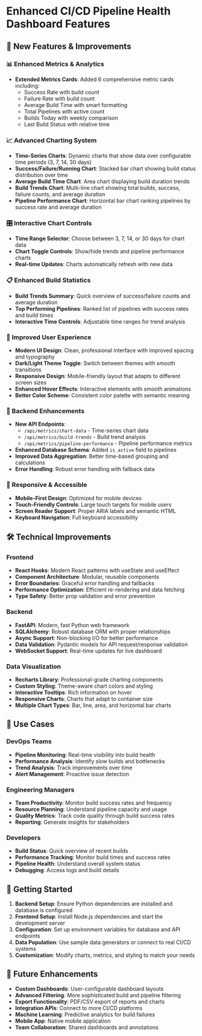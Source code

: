 # Enhanced CI/CD Pipeline Health Dashboard Features

## 🚀 New Features & Improvements

### 📊 Enhanced Metrics & Analytics
- **Extended Metrics Cards**: Added 6 comprehensive metric cards including:
  - Success Rate with build count
  - Failure Rate with build count  
  - Average Build Time with smart formatting
  - Total Pipelines with active count
  - Builds Today with weekly comparison
  - Last Build Status with relative time

### 📈 Advanced Charting System
- **Time-Series Charts**: Dynamic charts that show data over configurable time periods (3, 7, 14, 30 days)
- **Success/Failure/Running Chart**: Stacked bar chart showing build status distribution over time
- **Average Build Time Chart**: Area chart displaying build duration trends
- **Build Trends Chart**: Multi-line chart showing total builds, success, failure counts, and average duration
- **Pipeline Performance Chart**: Horizontal bar chart ranking pipelines by success rate and average duration

### 🎛️ Interactive Chart Controls
- **Time Range Selector**: Choose between 3, 7, 14, or 30 days for chart data
- **Chart Toggle Controls**: Show/hide trends and pipeline performance charts
- **Real-time Updates**: Charts automatically refresh with new data

### 📋 Enhanced Build Statistics
- **Build Trends Summary**: Quick overview of success/failure counts and average duration
- **Top Performing Pipelines**: Ranked list of pipelines with success rates and build times
- **Interactive Time Controls**: Adjustable time ranges for trend analysis

### 🎨 Improved User Experience
- **Modern UI Design**: Clean, professional interface with improved spacing and typography
- **Dark/Light Theme Toggle**: Switch between themes with smooth transitions
- **Responsive Design**: Mobile-friendly layout that adapts to different screen sizes
- **Enhanced Hover Effects**: Interactive elements with smooth animations
- **Better Color Scheme**: Consistent color palette with semantic meaning

### 🔧 Backend Enhancements
- **New API Endpoints**:
  - `/api/metrics/chart-data` - Time-series chart data
  - `/api/metrics/build-trends` - Build trend analysis
  - `/api/metrics/pipeline-performance` - Pipeline performance metrics
- **Enhanced Database Schema**: Added `is_active` field to pipelines
- **Improved Data Aggregation**: Better time-based grouping and calculations
- **Error Handling**: Robust error handling with fallback data

### 📱 Responsive & Accessible
- **Mobile-First Design**: Optimized for mobile devices
- **Touch-Friendly Controls**: Large touch targets for mobile users
- **Screen Reader Support**: Proper ARIA labels and semantic HTML
- **Keyboard Navigation**: Full keyboard accessibility

## 🛠️ Technical Improvements

### Frontend
- **React Hooks**: Modern React patterns with useState and useEffect
- **Component Architecture**: Modular, reusable components
- **Error Boundaries**: Graceful error handling and fallbacks
- **Performance Optimization**: Efficient re-rendering and data fetching
- **Type Safety**: Better prop validation and error prevention

### Backend
- **FastAPI**: Modern, fast Python web framework
- **SQLAlchemy**: Robust database ORM with proper relationships
- **Async Support**: Non-blocking I/O for better performance
- **Data Validation**: Pydantic models for API request/response validation
- **WebSocket Support**: Real-time updates for live dashboard

### Data Visualization
- **Recharts Library**: Professional-grade charting components
- **Custom Styling**: Theme-aware chart colors and styling
- **Interactive Tooltips**: Rich information on hover
- **Responsive Charts**: Charts that adapt to container size
- **Multiple Chart Types**: Bar, line, area, and horizontal bar charts

## 🎯 Use Cases

### DevOps Teams
- **Pipeline Monitoring**: Real-time visibility into build health
- **Performance Analysis**: Identify slow builds and bottlenecks
- **Trend Analysis**: Track improvements over time
- **Alert Management**: Proactive issue detection

### Engineering Managers
- **Team Productivity**: Monitor build success rates and frequency
- **Resource Planning**: Understand pipeline capacity and usage
- **Quality Metrics**: Track code quality through build success rates
- **Reporting**: Generate insights for stakeholders

### Developers
- **Build Status**: Quick overview of recent builds
- **Performance Tracking**: Monitor build times and success rates
- **Pipeline Health**: Understand overall system status
- **Debugging**: Access logs and build details

## 🚀 Getting Started

1. **Backend Setup**: Ensure Python dependencies are installed and database is configured
2. **Frontend Setup**: Install Node.js dependencies and start the development server
3. **Configuration**: Set up environment variables for database and API endpoints
4. **Data Population**: Use sample data generators or connect to real CI/CD systems
5. **Customization**: Modify charts, metrics, and styling to match your needs

## 🔮 Future Enhancements

- **Custom Dashboards**: User-configurable dashboard layouts
- **Advanced Filtering**: More sophisticated build and pipeline filtering
- **Export Functionality**: PDF/CSV export of reports and charts
- **Integration APIs**: Connect to more CI/CD platforms
- **Machine Learning**: Predictive analytics for build failures
- **Mobile App**: Native mobile application
- **Team Collaboration**: Shared dashboards and annotations

